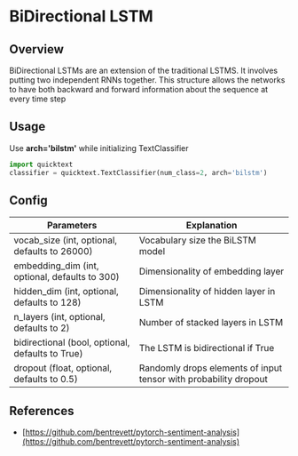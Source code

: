 # BiDirectional LSTM

## Overview

BiDirectional LSTMs are an extension of the traditional LSTMS. It involves putting two independent RNNs together. This structure allows the networks to have both backward and forward information about the sequence at every time step

## Usage

Use __arch='bilstm'__ while initializing TextClassifier

```python
import quicktext
classifier = quicktext.TextClassifier(num_class=2, arch='bilstm')
```

## Config

| Parameters                                       | Explanation                                                      |
|--------------------------------------------------|------------------------------------------------------------------|
| vocab_size (int, optional, defaults to 26000)    | Vocabulary size the BiLSTM model                                 |
| embedding_dim (int, optional, defaults to 300)   | Dimensionality of embedding layer                                |
| hidden_dim (int, optional, defaults to 128)      | Dimensionality of hidden layer in LSTM                           |
| n_layers (int, optional, defaults to 2)          | Number of stacked layers in LSTM                                 |
| bidirectional (bool, optional, defaults to True) | The LSTM is bidirectional if True                                |
| dropout (float, optional, defaults to 0.5)       | Randomly drops elements of input tensor with probability dropout |

## References
- [https://github.com/bentrevett/pytorch-sentiment-analysis](https://github.com/bentrevett/pytorch-sentiment-analysis)
